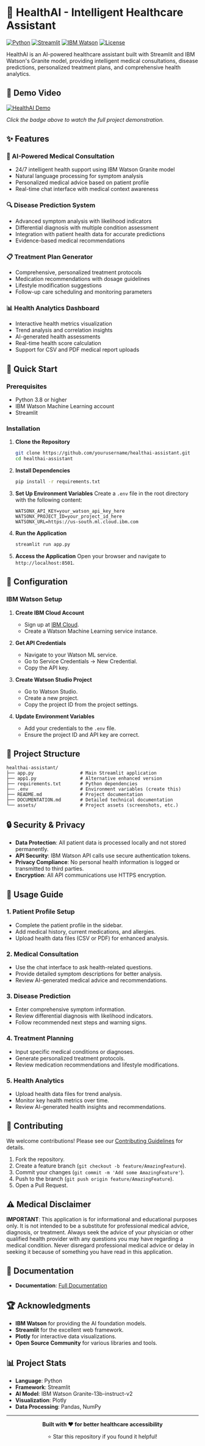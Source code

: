 # 🏥 HealthAI - Intelligent Healthcare Assistant

[![Python](https://img.shields.io/badge/Python-3.8+-blue.svg)](https://python.org)
[![Streamlit](https://img.shields.io/badge/Streamlit-1.28+-red.svg)](https://streamlit.io)
[![IBM Watson](https://img.shields.io/badge/IBM%20Watson-AI%20Powered-blue.svg)](https://www.ibm.com/watson)
[![License](https://img.shields.io/badge/License-MIT-green.svg)](LICENSE)

HealthAI is an AI-powered healthcare assistant built with Streamlit and IBM Watson's Granite model, providing intelligent medical consultations, disease predictions, personalized treatment plans, and comprehensive health analytics.

## 🎥 Demo Video

[![HealthAI Demo](https://img.shields.io/badge/Watch%20Demo-YouTube-red.svg)](https://youtu.be/your-demo-video-link)

*Click the badge above to watch the full project demonstration.*

## ✨ Features

### 🤖 AI-Powered Medical Consultation
- 24/7 intelligent health support using IBM Watson Granite model
- Natural language processing for symptom analysis
- Personalized medical advice based on patient profile
- Real-time chat interface with medical context awareness

### 🔍 Disease Prediction System
- Advanced symptom analysis with likelihood indicators
- Differential diagnosis with multiple condition assessment
- Integration with patient health data for accurate predictions
- Evidence-based medical recommendations

### 📋 Treatment Plan Generator
- Comprehensive, personalized treatment protocols
- Medication recommendations with dosage guidelines
- Lifestyle modification suggestions
- Follow-up care scheduling and monitoring parameters

### 📊 Health Analytics Dashboard
- Interactive health metrics visualization
- Trend analysis and correlation insights
- AI-generated health assessments
- Real-time health score calculation
- Support for CSV and PDF medical report uploads

## 🚀 Quick Start

### Prerequisites
- Python 3.8 or higher
- IBM Watson Machine Learning account
- Streamlit

### Installation

1. **Clone the Repository**
   ```bash
   git clone https://github.com/yourusername/healthai-assistant.git
   cd healthai-assistant
   ```

2. **Install Dependencies**
   ```bash
   pip install -r requirements.txt
   ```

3. **Set Up Environment Variables**
   Create a `.env` file in the root directory with the following content:
   ```env
   WATSONX_API_KEY=your_watson_api_key_here
   WATSONX_PROJECT_ID=your_project_id_here
   WATSONX_URL=https://us-south.ml.cloud.ibm.com
   ```

4. **Run the Application**
   ```bash
   streamlit run app.py
   ```

5. **Access the Application**
   Open your browser and navigate to `http://localhost:8501`.

## 🔧 Configuration

### IBM Watson Setup

1. **Create IBM Cloud Account**
   - Sign up at [IBM Cloud](https://cloud.ibm.com).
   - Create a Watson Machine Learning service instance.

2. **Get API Credentials**
   - Navigate to your Watson ML service.
   - Go to Service Credentials → New Credential.
   - Copy the API key.

3. **Create Watson Studio Project**
   - Go to Watson Studio.
   - Create a new project.
   - Copy the project ID from the project settings.

4. **Update Environment Variables**
   - Add your credentials to the `.env` file.
   - Ensure the project ID and API key are correct.

## 📁 Project Structure

```
healthai-assistant/
├── app.py                 # Main Streamlit application
├── app1.py                # Alternative enhanced version
├── requirements.txt       # Python dependencies
├── .env                   # Environment variables (create this)
├── README.md              # Project documentation
├── DOCUMENTATION.md       # Detailed technical documentation
└── assets/                # Project assets (screenshots, etc.)
```

## 🔒 Security & Privacy

- **Data Protection**: All patient data is processed locally and not stored permanently.
- **API Security**: IBM Watson API calls use secure authentication tokens.
- **Privacy Compliance**: No personal health information is logged or transmitted to third parties.
- **Encryption**: All API communications use HTTPS encryption.

## 📖 Usage Guide

### 1. Patient Profile Setup
- Complete the patient profile in the sidebar.
- Add medical history, current medications, and allergies.
- Upload health data files (CSV or PDF) for enhanced analysis.

### 2. Medical Consultation
- Use the chat interface to ask health-related questions.
- Provide detailed symptom descriptions for better analysis.
- Review AI-generated medical advice and recommendations.

### 3. Disease Prediction
- Enter comprehensive symptom information.
- Review differential diagnosis with likelihood indicators.
- Follow recommended next steps and warning signs.

### 4. Treatment Planning
- Input specific medical conditions or diagnoses.
- Generate personalized treatment protocols.
- Review medication recommendations and lifestyle modifications.

### 5. Health Analytics
- Upload health data files for trend analysis.
- Monitor key health metrics over time.
- Review AI-generated health insights and recommendations.

## 🤝 Contributing

We welcome contributions! Please see our [Contributing Guidelines](CONTRIBUTING.md) for details.

1. Fork the repository.
2. Create a feature branch (`git checkout -b feature/AmazingFeature`).
3. Commit your changes (`git commit -m 'Add some AmazingFeature'`).
4. Push to the branch (`git push origin feature/AmazingFeature`).
5. Open a Pull Request.


## ⚠️ Medical Disclaimer

**IMPORTANT**: This application is for informational and educational purposes only. It is not intended to be a substitute for professional medical advice, diagnosis, or treatment. Always seek the advice of your physician or other qualified health provider with any questions you may have regarding a medical condition. Never disregard professional medical advice or delay in seeking it because of something you have read in this application.

## 📑 Documentation 

- **Documentation**: [Full Documentation](DOCUMENTATION.md)

## 🏆 Acknowledgments

- **IBM Watson** for providing the AI foundation models.
- **Streamlit** for the excellent web framework.
- **Plotly** for interactive data visualizations.
- **Open Source Community** for various libraries and tools.

## 📊 Project Stats

- **Language**: Python
- **Framework**: Streamlit
- **AI Model**: IBM Watson Granite-13b-instruct-v2
- **Visualization**: Plotly
- **Data Processing**: Pandas, NumPy

---

<div align="center">
  <p><strong>Built with ❤️ for better healthcare accessibility</strong></p>
  <p>⭐ Star this repository if you found it helpful!</p>
</div>